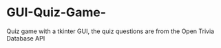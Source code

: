 # GUI-Quiz-Game-
Quiz game with a tkinter GUI, the quiz questions are from the Open Trivia Database API
